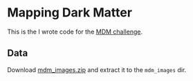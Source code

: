 # Mapping Dark Matter

This is the I wrote code for the [MDM challenge](https://www.kaggle.com/c/mdm).

## Data
Download [mdm_images.zip](https://www.kaggle.com/c/mdm/data?select=mdm_images.zip#) and extract it to the `mdm_images` dir.
